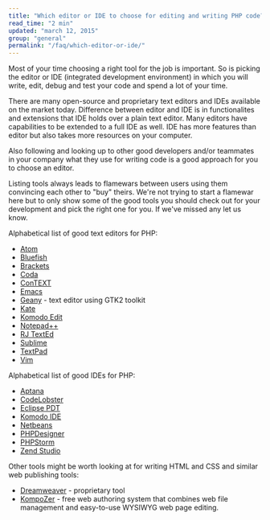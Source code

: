 ```yaml
---
title: "Which editor or IDE to choose for editing and writing PHP code?"
read_time: "2 min"
updated: "march 12, 2015"
group: "general"
permalink: "/faq/which-editor-or-ide/"
---
```


Most of your time choosing a right tool for the job is important. So is picking the editor or IDE (integrated development environment) in
which you will write, edit, debug and test your code and spend a lot of your time.

There are many open-source and proprietary text editors and IDEs available on the market today. Difference between editor and IDE is in
functionalites and extensions that IDE holds over a plain text editor. Many editors have capabilities to be extended to a full IDE as well.
IDE has more features than editor but also takes more resources on your computer.

Also following and looking up to other good developers and/or teammates in your company what they use for writing code is a good approach for you to choose an editor.

Listing tools always leads to flamewars between users using them convincing each other to "buy" theirs. We're not trying to start a flamewar here
but to only show some of the good tools you should check out for your development and pick the right one for you. If we've missed any let us know.

Alphabetical list of good text editors for PHP:

- [Atom](https://atom.io/)
- [Bluefish](http://bluefish.openoffice.nl/)
- [Brackets](http://brackets.io/)
- [Coda](https://panic.com/coda/)
- [ConTEXT](http://www.contexteditor.org/)
- [Emacs](http://www.gnu.org/software/emacs/)
- [Geany](http://www.geany.org/) - text editor using GTK2 toolkit
- [Kate](http://kate-editor.org/)
- [Komodo Edit](http://komodoide.com/)
- [Notepad++](http://notepad-plus-plus.org/)
- [RJ TextEd](http://www.rj-texted.se/)
- [Sublime](http://www.sublimetext.com/)
- [TextPad](http://www.textpad.com/products/textpad/index.html)
- [Vim](http://www.vim.org/)

Alphabetical list of good IDEs for PHP:

- [Aptana](http://www.aptana.com/)
- [CodeLobster](http://www.codelobster.com/)
- [Eclipse PDT](http://www.eclipse.org/pdt/)
- [Komodo IDE](http://www.activestate.com/komodo-ide)
- [Netbeans](https://netbeans.org/)
- [PHPDesigner](http://www.mpsoftware.dk/phpdesigner.php)
- [PHPStorm](http://www.jetbrains.com/phpstorm/)
- [Zend Studio](http://www.zend.com/en/products/studio)

Other tools might be worth looking at for writing HTML and CSS and similar web publishing tools:

* [Dreamweaver](http://www.adobe.com/si/products/dreamweaver.html) - proprietary tool
* [KompoZer](http://kompozer.net/) - free web authoring system that combines web file management and easy-to-use WYSIWYG web page editing.
